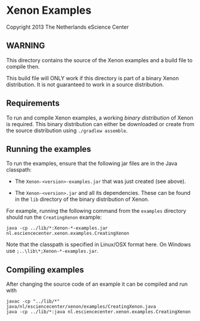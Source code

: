 Xenon Examples
==============

Copyright 2013 The Netherlands eScience Center

WARNING
-------

This directory contains the source of the Xenon examples 
and a build file to compile then.

This build file will ONLY work if this directory is part 
of a binary Xenon distribution. It is not guaranteed 
to work in a source distribution. 

Requirements
------------

To run and compile Xenon examples, a working _binary distribution_
of Xenon is required. This binary distribution can either be
downloaded or create from the source distribution using `./gradlew assemble`.

Running the examples
--------------------

To run the examples, ensure that the following jar files are in
the Java classpath:

- The `Xenon-<version>-examples.jar` that was just created (see above).

- The `Xenon-<version>.jar` and all its dependencies. These can be
  found in the `lib` directory of the binary distribution of Xenon.

For example, running the following command from the `examples`
directory should run the `CreatingXenon` example:

```
java -cp ../lib/*:Xenon-*-examples.jar nl.esciencecenter.xenon.examples.CreatingXenon
```

Note that the classpath is specified in Linux/OSX format here. On
Windows use `;..\lib\*;Xenon-*-examples.jar`.

Compiling examples
------------------

After changing the source code of an example it can be compiled and run with

```
javac -cp "../lib/*" java/nl/esciencecenter/xenon/examples/CreatingXenon.java
java -cp ../lib/*:java nl.esciencecenter.xenon.examples.CreatingXenon
```
